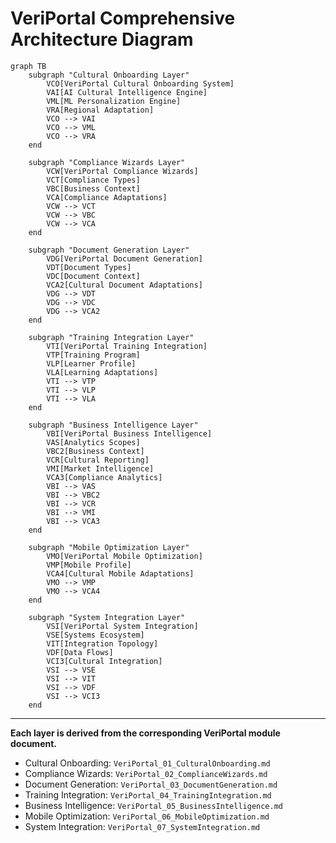 # VeriPortal Comprehensive Architecture Diagram

```mermaid
graph TB
    subgraph "Cultural Onboarding Layer"
        VCO[VeriPortal Cultural Onboarding System]
        VAI[AI Cultural Intelligence Engine]
        VML[ML Personalization Engine]
        VRA[Regional Adaptation]
        VCO --> VAI
        VCO --> VML
        VCO --> VRA
    end

    subgraph "Compliance Wizards Layer"
        VCW[VeriPortal Compliance Wizards]
        VCT[Compliance Types]
        VBC[Business Context]
        VCA[Compliance Adaptations]
        VCW --> VCT
        VCW --> VBC
        VCW --> VCA
    end

    subgraph "Document Generation Layer"
        VDG[VeriPortal Document Generation]
        VDT[Document Types]
        VDC[Document Context]
        VCA2[Cultural Document Adaptations]
        VDG --> VDT
        VDG --> VDC
        VDG --> VCA2
    end

    subgraph "Training Integration Layer"
        VTI[VeriPortal Training Integration]
        VTP[Training Program]
        VLP[Learner Profile]
        VLA[Learning Adaptations]
        VTI --> VTP
        VTI --> VLP
        VTI --> VLA
    end

    subgraph "Business Intelligence Layer"
        VBI[VeriPortal Business Intelligence]
        VAS[Analytics Scopes]
        VBC2[Business Context]
        VCR[Cultural Reporting]
        VMI[Market Intelligence]
        VCA3[Compliance Analytics]
        VBI --> VAS
        VBI --> VBC2
        VBI --> VCR
        VBI --> VMI
        VBI --> VCA3
    end

    subgraph "Mobile Optimization Layer"
        VMO[VeriPortal Mobile Optimization]
        VMP[Mobile Profile]
        VCA4[Cultural Mobile Adaptations]
        VMO --> VMP
        VMO --> VCA4
    end

    subgraph "System Integration Layer"
        VSI[VeriPortal System Integration]
        VSE[Systems Ecosystem]
        VIT[Integration Topology]
        VDF[Data Flows]
        VCI3[Cultural Integration]
        VSI --> VSE
        VSI --> VIT
        VSI --> VDF
        VSI --> VCI3
    end
```

---

**Each layer is derived from the corresponding VeriPortal module document.**
- Cultural Onboarding: `VeriPortal_01_CulturalOnboarding.md`
- Compliance Wizards: `VeriPortal_02_ComplianceWizards.md`
- Document Generation: `VeriPortal_03_DocumentGeneration.md`
- Training Integration: `VeriPortal_04_TrainingIntegration.md`
- Business Intelligence: `VeriPortal_05_BusinessIntelligence.md`
- Mobile Optimization: `VeriPortal_06_MobileOptimization.md`
- System Integration: `VeriPortal_07_SystemIntegration.md`
